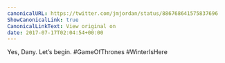 ```yaml
---
canonicalURL: https://twitter.com/jmjordan/status/886768641575837696
ShowCanonicalLink: true
CanonicalLinkText: View original on
date: 2017-07-17T02:04:54+00:00
---
```

Yes, Dany. Let’s begin. #GameOfThrones #WinterIsHere